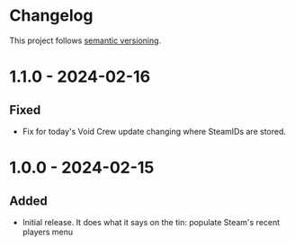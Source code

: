 # Changelog

This project follows [semantic versioning](https://semver.org/).

# 1.1.0 - 2024-02-16

## Fixed

- Fix for today's Void Crew update changing where SteamIDs are stored.

# 1.0.0 - 2024-02-15

## Added

- Initial release. It does what it says on the tin: populate Steam's recent players menu
